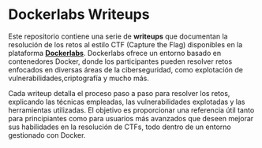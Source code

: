 # Dockerlabs Writeups

Este repositorio contiene una serie de **writeups** que documentan la resolución de los retos al estilo CTF (Capture the Flag) disponibles en la plataforma **[Dockerlabs](https://dockerlabs.es/)**. Dockerlabs ofrece un entorno basado en contenedores Docker, donde los participantes pueden resolver retos enfocados en diversas áreas de la ciberseguridad, como explotación de vulnerabilidades,criptografía y mucho más.

Cada writeup detalla el proceso paso a paso para resolver los retos, explicando las técnicas empleadas, las vulnerabilidades explotadas y las herramientas utilizadas. El objetivo es proporcionar una referencia útil tanto para principiantes como para usuarios más avanzados que deseen mejorar sus habilidades en la resolución de CTFs, todo dentro de un entorno gestionado con Docker.
